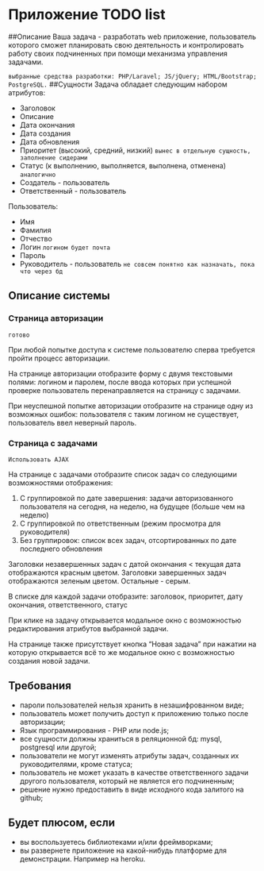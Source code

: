 # Приложение TODO list

##Описание
Ваша задача - разработать web приложение, пользователь которого сможет планировать свою деятельность и контролировать работу своих подчиненных при помощи механизма управления задачами.

`выбранные средства разработки: PHP/Laravel; JS/jQuery; HTML/Bootstrap; PostgreSQL.`
##Сущности
Задача обладает следующим набором атрибутов:
- Заголовок
- Описание
- Дата окончания
- Дата создания
- Дата обновления
- Приоритет (высокий, средний, низкий) `вынес в отдельную сущность, заполнение сидерами`
- Статус (к выполнению, выполняется, выполнена, отменена) `аналогично`
- Создатель - пользователь
- Ответственный - пользователь


Пользователь:
- Имя
- Фамилия
- Отчество
- Логин `логином будет почта`
- Пароль
- Руководитель - пользователь `не совсем понятно как назначать, пока что через бд`



## Описание системы
### Страница авторизации
`готово`

При любой попытке доступа к системе пользователю сперва требуется пройти процесс авторизации.

На странице авторизации отобразите форму с двумя текстовыми полями: логином и паролем, после ввода которых при успешной проверке пользователь перенаправляется на страницу с задачами.

При неуспешной попытке авторизации отобразите на странице одну из возможных ошибок: пользователя с таким логином не существует, пользователь ввел неверный пароль.
### Страница с задачами
`Использовать AJAX`

На странице с задачами отобразите список задач со следующими возможностями отображения:

1. С группировкой по дате завершения: задачи авторизованного пользователя на сегодня, на неделю, на будущее (больше чем на неделю)
2. С группировкой по ответственным (режим просмотра для руководителя)
3. Без группировок: список всех задач, отсортированных по дате последнего обновления

Заголовки незавершенных задач с датой окончания < текущая дата отображаются красным цветом. Заголовки завершенных задач отображаются зеленым цветом. Остальные - серым.

В списке для каждой задачи отобразите: заголовок, приоритет, дату окончания, ответственного, статус

При клике на задачу открывается модальное окно с возможностью редактирования атрибутов выбранной задачи.

На странице также присутствует кнопка “Новая задача” при нажатии на которую открывается всё то же модальное окно с возможностью создания новой задачи.
## Требования
- пароли пользователей нельзя хранить в незашифрованном виде;
- пользователь может получить доступ к приложению только после авторизации;
- Язык программирования - PHP или node.js;
- все сущности должны храниться в реляционной бд: mysql, postgresql или другой;
- пользователи не могут изменять атрибуты задач, созданных их руководителями, кроме статуса;
- пользователь не может указать в качестве ответственного задачи другого пользователя, который не является его подчиненным;
- решение нужно предоставить в виде исходного кода залитого на github;

## Будет плюсом, если
- вы воспользуетесь библиотеками и/или фреймворками;
- вы развернете приложение на какой-нибудь платформе для демонстрации. Например на heroku.
